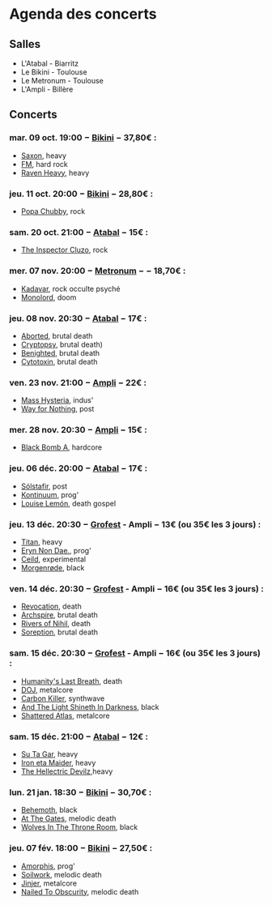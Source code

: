 # Agenda des concerts

## Salles

* L'Atabal - Biarritz
* Le Bikini - Toulouse
* Le Metronum - Toulouse
* L'Ampli - Billère


## Concerts

### mar. 09 oct. 19:00 − [Bikini](http://www.lebikini.com/programmation/concert/138987-saxon-fm-raven-mardi-09-octobre-2018-le-bikini-ramonville-saint-agne.html) − 37,80€ :
* [Saxon](https://www.facebook.com/saxon), heavy
* [FM](https://www.facebook.com/FMofficial), hard rock
* [Raven Heavy](http://www.ravenlunatics.com), heavy


### jeu. 11 oct. 20:00 − [Bikini]((http://www.lebikini.com/programmation/concert/138952-popa-chubby-jeudi-11-octobre-2018-le-bikini-ramonville-saint-agne.html)) − 28,80€ :
* [Popa Chubby](https://www.popachubby.com), rock


### sam. 20 oct. 21:00 − [Atabal](http://www.atabal-biarritz.fr/index.php/fr/studio?id=217) − 15€ :
* [The Inspector Cluzo](http://www.theinspectorcluzo.com), rock


### mer. 07 nov. 20:00 − [Metronum](http://www.lebikini.com/programmation/concert/139174-kadavar-monolord-le-metronum-mercredi-07-novembre-2018-toulouse.html) − − 18,70€ :
* [Kadavar](https://www.facebook.com/KadavarOfficial), rock occulte psyché
* [Monolord](https://www.facebook.com/monolordsweden), doom


### jeu. 08 nov. 20:30 − [Atabal](http://www.atabal-biarritz.fr/index.php/fr/studio?id=140) − 17€ :
* [Aborted](https://www.facebook.com/Abortedofficial), brutal death
* [Cryptopsy](https://cryptopsyofficial.bandcamp.com/music), brutal death)
* [Benighted](https://www.facebook.com/brutalbenighted), brutal death
* [Cytotoxin](https://www.facebook.com/Cytotoxinmetal), brutal death


### ven. 23 nov. 21:00 − [Ampli](http://www.ampli.asso.fr/event/mass-hysteria) − 22€ :
* [Mass Hysteria](https://www.facebook.com/masshysteriaofficiel), indus'
* [Way for Nothing](https://www.facebook.com/wayfornothing), post


### mer. 28 nov. 20:30 − [Ampli](http://www.ampli.asso.fr/event/black-bomb-a) − 15€ :
* [Black Bomb A](https://www.facebook.com/BLACKBOMBA.OFFICIEL), hardcore


### jeu. 06 déc. 20:00 − [Atabal](http://www.atabal-biarritz.fr/index.php/fr/studio?id=147) − 17€ :
* [Sólstafir](https://www.facebook.com/solstafirice), post
* [Kontinuum](https://www.facebook.com/kontinuumice), prog'
* [Louise Lemón](https://www.facebook.com/louiselemonmusic), death gospel


### jeu. 13 déc. 20:30 − [Grofest](http://www.ampli.asso.fr/event/grofest-3) - Ampli − 13€ (ou 35€ les 3 jours) :
* [Titan](https://www.spirit-of-metal.com/fr/band/Titan_(FRA)), heavy
* [Eryn Non Dae.](https://erynnondae.bandcamp.com), prog'
* [Ceild](https://ceildband.bandcamp.com), experimental
* [Morgenrøde](https://morgenrode.bandcamp.com), black


### ven. 14 déc. 20:30 − [Grofest](http://www.ampli.asso.fr/event/grofest-3) - Ampli − 16€ (ou 35€ les 3 jours) :
* [Revocation](https://revocation.bandcamp.com), death
* [Archspire](https://archspire.bandcamp.com), brutal death
* [Rivers of Nihil](https://riversofnihil.bandcamp.com), death
* [Soreption](https://www.facebook.com/soreption), brutal death


### sam. 15 déc. 20:30 − [Grofest](http://www.ampli.asso.fr/event/grofest-3) - Ampli − 16€ (ou 35€ les 3 jours) :
* [Humanity's Last Breath](https://humanityslastbreath.bandcamp.com), death
* [DOJ](https://dojband.bandcamp.com), metalcore
* [Carbon Killer](https://carbonkiller.bandcamp.com), synthwave
* [And The Light Shineth In Darkness](https://www.facebook.com/AndtheLightShinethinDarkness), black
* [Shattered Atlas](https://shatteredatlas.bandcamp.com), metalcore 


### sam. 15 déc. 21:00 − [Atabal](http://www.atabal-biarritz.fr/index.php/fr/studio?id=70) − 12€ :
* [Su Ta Gar](https://www.facebook.com/SUTAGARofizial), heavy 
* [Iron eta Maider](https://www.facebook.com/ironetamaider), heavy
* [The Hellectric Devilz](https://www.facebook.com/TheHellectricDevilz),heavy

### lun. 21 jan. 18:30 − [Bikini](http://www.lebikini.com/programmation/concert/139186-behemoth-at-the-gates-wolves-in-throne-room-ecclesia-diabolica-evropa-2019-ev-tour-lundi-21-janvier-le-bikini-ramonville-saint-agne.html) − 30,70€ :
* [Behemoth](https://www.facebook.com/behemoth), black
* [At The Gates](https://www.facebook.com/AtTheGatesOfficial), melodic death
* [Wolves In The Throne Room](https://wolvesinthethroneroom.bandcamp.com), black


### jeu. 07 fév. 18:00 − [Bikini](http://www.lebikini.com/programmation/concert/139098-amorphis-soilwork-jinjer-nailed-to-obscurity-jeudi-07-fevrier-2019-le-bikini-ramonville-saint-agne.html) − 27,50€ :
* [Amorphis](https://www.facebook.com/amorphis), prog'
* [Soilwork](https://www.facebook.com/soilwork), melodic death 
* [Jinjer](https://jinjer-jinjer.bandcamp.com), metalcore
* [Nailed To Obscurity](https://nailedtoobscurity.bandcamp.com), melodic death
